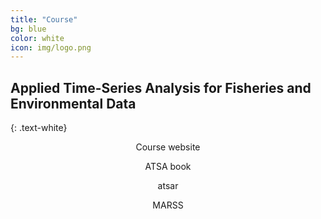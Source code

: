 ```yaml
---
title: "Course"
bg: blue
color: white
icon: img/logo.png
---
```


## Applied Time-Series Analysis for Fisheries and Environmental Data
{: .text-white}

<center>
<p style="clear: both;">
<p id="rcorners2">Course website</p>
<p id="rcorners2">ATSA book</p>
<p id="rcorners2">atsar</p>
<p id="rcorners2">MARSS</p>
<p style="clear: both;">
</center>




